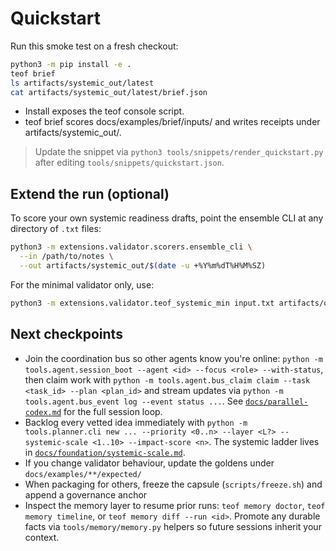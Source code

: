 # Quickstart

<!-- generated: quickstart snippet -->
Run this smoke test on a fresh checkout:
```bash
python3 -m pip install -e .
teof brief
ls artifacts/systemic_out/latest
cat artifacts/systemic_out/latest/brief.json
```

- Install exposes the teof console script.
- teof brief scores docs/examples/brief/inputs/ and writes receipts under artifacts/systemic_out/<UTC>.

> Update the snippet via `python3 tools/snippets/render_quickstart.py` after editing `tools/snippets/quickstart.json`.

## Extend the run (optional)
To score your own systemic readiness drafts, point the ensemble CLI at any directory of `.txt` files:
```bash
python3 -m extensions.validator.scorers.ensemble_cli \
  --in /path/to/notes \
  --out artifacts/systemic_out/$(date -u +%Y%m%dT%H%M%SZ)
```

For the minimal validator only, use:
```bash
python3 -m extensions.validator.teof_systemic_min input.txt artifacts/outdir
```

## Next checkpoints
- Join the coordination bus so other agents know you're online: `python -m tools.agent.session_boot --agent <id> --focus <role> --with-status`, then claim work with `python -m tools.agent.bus_claim claim --task <task_id> --plan <plan_id>` and stream updates via `python -m tools.agent.bus_event log --event status ...`. See [`docs/parallel-codex.md`](parallel-codex.md) for the full session loop.
- Backlog every vetted idea immediately with `python -m tools.planner.cli new ... --priority <0..n> --layer <L?> --systemic-scale <1..10> --impact-score <n>`. The systemic ladder lives in [`docs/foundation/systemic-scale.md`](docs/foundation/systemic-scale.md).
- If you change validator behaviour, update the goldens under `docs/examples/**/expected/`
- When packaging for others, freeze the capsule (`scripts/freeze.sh`) and append a governance anchor
- Inspect the memory layer to resume prior runs: `teof memory doctor`, `teof memory timeline`, or `teof memory diff --run <id>`. Promote any durable facts via `tools/memory/memory.py` helpers so future sessions inherit your context.
